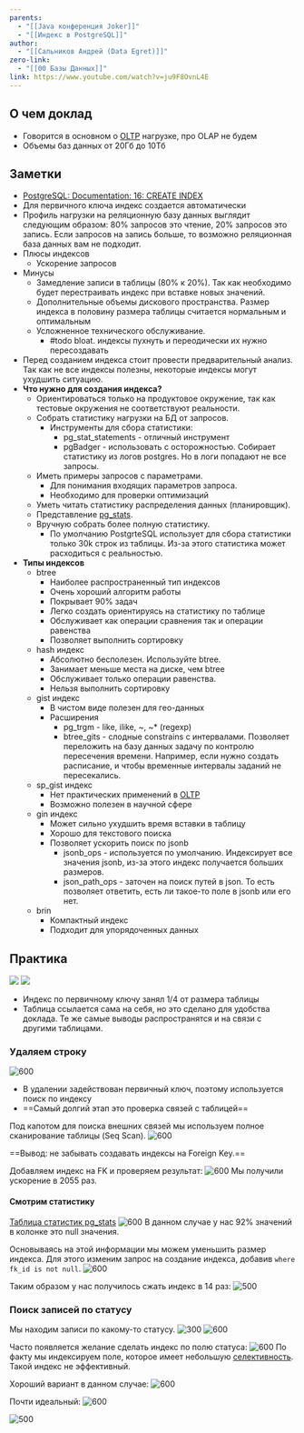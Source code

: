 ```yaml
---
parents:
  - "[[Java конференция Joker]]"
  - "[[Индекс в PostgreSQL]]"
author:
  - "[[Сальников Андрей (Data Egret)]]"
zero-link:
  - "[[00 Базы Данных]]"
link: https://www.youtube.com/watch?v=ju9F8OvnL4E
---
```

## О чем доклад
- Говорится в основном о [OLTP](OLTP.md) нагрузке, про OLAP не будем
- Объемы баз данных от 20Гб до 10Тб
## Заметки
- [PostgreSQL: Documentation: 16: CREATE INDEX](https://www.postgresql.org/docs/current/sql-createindex.html)
- Для первичного ключа индекс создается автоматически
- Профиль нагрузки на реляционную базу данных выглядит следующим образом: 80% запросов это чтение, 20% запросов это запись. Если запросов на запись больше, то возможно реляционная база данных вам не подходит.
- Плюсы индексов
	- Ускорение запросов
- Минусы
	- Замедление записи в таблицы (80% к 20%). Так как необходимо будет перестраивать индекс при вставке новых значений.
	- Дополнительные объемы дискового пространства. Размер индекса в половину размера таблицы считается нормальным и оптимальным
	- Усложненное технического обслуживание.  
		- #todo bloat. индексы пухнуть и переодически их нужно пересоздавать
- Перед созданием индекса стоит провести предварительный анализ. Так как не все индексы полезны, некоторые индексы могут ухудшить ситуацию.
- **Что нужно для создания индекса?**
	- Ориентироваться только на продуктовое окружение, так как тестовые окружения не соответствуют реальности.
	- Собрать статистику нагрузки на БД от запросов.
		- Инструменты для сбора статистики:
			- pg_stat_statements - отличный инструмент
			- pgBadger - использовать с осторожностью. Собирает статистику из логов postgres. Но в логи попадают не все запросы.
	- Иметь примеры запросов с параметрами.
		- Для понимания входящих параметров запроса.
		- Необходимо для проверки оптимизаций
	- Уметь читать статистику распределения данных (планировщик).
	- Представление [pg_stats](Таблица%20статистик%20pg_stats.md).
	- Вручную собрать более полную статистику.
		- По умолчанию PostgrteSQL использует для сбора статистики только 30k строк из таблицы. Из-за этого статистика может расходиться с реальностью.
- **Типы индексов**
	- btree
		- Наиболее распространенный тип индексов
		- Очень хороший алгоритм работы
		- Покрывает 90% задач
		- Легко создать ориентируясь на статистику по таблице
		- Обслуживает как операции сравнения так и операции равенства
		- Позволяет выполнить сортировку
	- hash индекс
		- Абсолютно бесполезен. Используйте btree.
		- Занимает меньше места на диске, чем btree
		- Обслуживает только операции равенства.
		- Нельзя выполнить сортировку
	- gist индекс
		- В чистом виде полезен для гео-данных
		- Расширения
			- pg_trgm - like, ilike, ~, ~* (regexp)
			- btree_gits - слодные constrains с интервалами. Позволяет переложить на базу данных задачу по контролю пересечения времени. Например, если нужно создать расписание, и чтобы временные интервалы заданий не пересекались.
	- sp_gist индекс
		- Нет практических применений в [OLTP](OLTP.md)
		- Возможно полезен в научной сфере
	- gin индекс
		- Может сильно ухудшить время вставки в таблицу
		- Хорошо для текстового поиска
		- Позволяет ускорить поиск по jsonb
			- jsonb_ops - используется по умолчанию. Индексирует все значения jsonb, из-за этого индекс получается больших размеров.
			- json_path_ops - заточен на поиск путей в json. То есть позволяет ответить, есть ли такое-то поле в jsonb или его нет.
	- brin
		- Компактный индекс
		- Подходит для упорядоченных данных

## Практика
![](Pasted%20image%2020240331092706.png)
![](Pasted%20image%2020240331092753.png)

- Индекс по первичному ключу занял 1/4 от размера таблицы
- Таблица ссылается сама на себя, но это сделано для удобства доклада. Те же самые выводы распространятся и на связи с другими таблицами.

### Удаляем строку
![600](Pasted%20image%2020240331093028.png)
- В удалении задействован первичный ключ, поэтому используется поиск по индексу
- ==Самый долгий этап это проверка связей с таблицей==

Под капотом для поиска внешних связей мы используем полное сканирование таблицы (Seq Scan).
![600](Снимок%20экрана%202024-03-31%20в%2009.32.34.png)

==Вывод: не забывать создавать индексы на Foreign Key.==

Добавляем индекс на FK и проверяем результат:
![600](Pasted%20image%2020240331093524.png)
Мы получили ускорение в 2055 раз.
#### Смотрим статистику
[Таблица статистик pg_stats](Таблица%20статистик%20pg_stats.md)
![600](Снимок%20экрана%202024-03-31%20в%2009.36.56.png)
В данном случае у нас 92% значений в колонке это null значения.

Основываясь на этой информации мы можем уменьшить размер индекса. Для этого изменим запрос на создание индекса, добавив `where fk_id is not null`.
![600](Pasted%20image%2020240331094502.png)

Таким образом у нас получилось сжать индекс в 14 раз:
![500](Pasted%20image%2020240331095259.png)

### Поиск записей по статусу
Мы находим записи по какому-то статусу.
![300](Pasted%20image%2020240331095959.png)
![600](Pasted%20image%2020240331100144.png)

Часто появляется желание сделать индекс по полю статуса:
![600](Снимок%20экрана%202024-03-31%20в%2010.07.02.png)
По факту мы индексируем поле, которое имеет небольшую [селективность](Селективность%20колонки.md). Такой индекс не эффективный.

Хороший вариант в данном случае:
![600](Снимок%20экрана%202024-03-31%20в%2010.13.39.png)

Почти идеальный:
![600](Снимок%20экрана%202024-03-31%20в%2010.15.06.png)

![500](Pasted%20image%2020240331101612.png)

